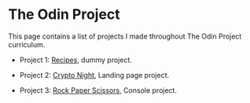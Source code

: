# The Odin Project

This page contains a list of projects I made throughout The Odin Project curriculum.

- Project 1: [Recipes](https://mahmoud-elnagar1698.github.io/The-Odin-Project/recipes/ "dummy project: a project with no useful information, just placeholders"), dummy project.

- Project 2: [Crypto Night](https://mahmoud-elnagar1698.github.io/The-Odin-Project/crypto-night/ "HTML, CSS (Flexbox)"), Landing page project.

- Project 3: [Rock Paper Scissors](https://mahmoud-elnagar1698.github.io/The-Odin-Project/rock-paper-scissors/ "JavaScript"), Console project.
